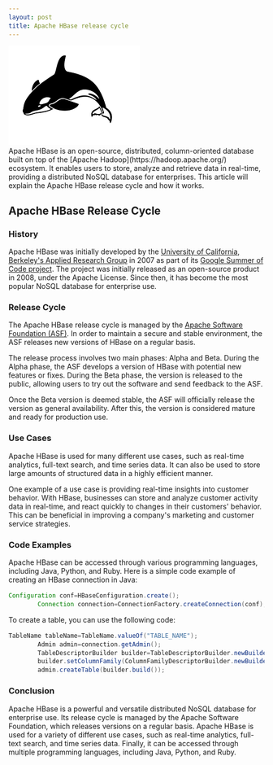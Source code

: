```yaml
---
layout: post
title: Apache HBase release cycle
---
```

<div class="row">
    <div class="col-sm-2">
        <img src="/images/hbase-logo.png" alt="hbase logo"/>
    </div>
    <div class="col-sm-10">
        Apache HBase is an open-source, distributed, column-oriented database built on top of the [Apache Hadoop](https://hadoop.apache.org/) ecosystem. It enables users to store, analyze and retrieve data in real-time, providing a distributed NoSQL database for enterprises. This article will explain the Apache HBase release cycle and how it works.
    </div>
</div>

## Apache HBase Release Cycle

### History

Apache HBase was initially developed by
the [University of California, Berkeley's Applied Research Group](http://www.eecs.berkeley.edu/Research/Projects/ARG/)
in 2007 as part of its [Google Summer of Code project](https://summerofcode.withgoogle.com/). The project was initially
released as an open-source product in 2008, under the Apache License. Since then, it has become the most popular NoSQL
database for enterprise use.

### Release Cycle

The Apache HBase release cycle is managed by the [Apache Software Foundation (ASF)](https://www.apache.org/). In order
to maintain a secure and stable environment, the ASF releases new versions of HBase on a regular basis.

The release process involves two main phases: Alpha and Beta. During the Alpha phase, the ASF develops a version of
HBase with potential new features or fixes. During the Beta phase, the version is released to the public, allowing users
to try out the software and send feedback to the ASF.

Once the Beta version is deemed stable, the ASF will officially release the version as general availability. After this,
the version is considered mature and ready for production use.

### Use Cases

Apache HBase is used for many different use cases, such as real-time analytics, full-text search, and time series data.
It can also be used to store large amounts of structured data in a highly efficient manner.

One example of a use case is providing real-time insights into customer behavior. With HBase, businesses can store and
analyze customer activity data in real-time, and react quickly to changes in their customers' behavior. This can be
beneficial in improving a company's marketing and customer service strategies.

### Code Examples

Apache HBase can be accessed through various programming languages, including Java, Python, and Ruby. Here is a simple
code example of creating an HBase connection in Java:

```java
Configuration conf=HBaseConfiguration.create();
        Connection connection=ConnectionFactory.createConnection(conf);
```

To create a table, you can use the following code:

```java
TableName tableName=TableName.valueOf("TABLE_NAME");
        Admin admin=connection.getAdmin();
        TableDescriptorBuilder builder=TableDescriptorBuilder.newBuilder(tableName);
        builder.setColumnFamily(ColumnFamilyDescriptorBuilder.newBuilder("COLUMN_FAMILY_NAME").build());
        admin.createTable(builder.build());
```

### Conclusion

Apache HBase is a powerful and versatile distributed NoSQL database for enterprise use. Its release cycle is managed by
the Apache Software Foundation, which releases versions on a regular basis. Apache HBase is used for a variety of
different use cases, such as real-time analytics, full-text search, and time series data. Finally, it can be accessed
through multiple programming languages, including Java, Python, and Ruby.
